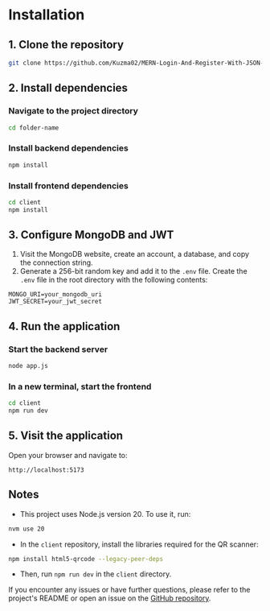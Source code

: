 # Installation

## 1. Clone the repository

```bash
git clone https://github.com/Kuzma02/MERN-Login-And-Register-With-JSON-Web-Token.git
```

## 2. Install dependencies

### Navigate to the project directory

```bash
cd folder-name
```

### Install backend dependencies

```bash
npm install
```

### Install frontend dependencies

```bash
cd client
npm install
```

## 3. Configure MongoDB and JWT

1. Visit the MongoDB website, create an account, a database, and copy the connection string.
2. Generate a 256-bit random key and add it to the `.env` file. Create the `.env` file in the root directory with the following contents:

```
MONGO_URI=your_mongodb_uri
JWT_SECRET=your_jwt_secret
```

## 4. Run the application

### Start the backend server

```bash
node app.js
```

### In a new terminal, start the frontend

```bash
cd client
npm run dev
```

## 5. Visit the application

Open your browser and navigate to:

```
http://localhost:5173
```

## Notes

- This project uses Node.js version 20. To use it, run:

```bash
nvm use 20
```

- In the `client` repository, install the libraries required for the QR scanner:

```bash
npm install html5-qrcode --legacy-peer-deps
```

- Then, run `npm run dev` in the `client` directory.

If you encounter any issues or have further questions, please refer to the project's README or open an issue on the [GitHub repository](https://github.com/Kuzma02/MERN-Login-And-Register-With-JSON-Web-Token).

